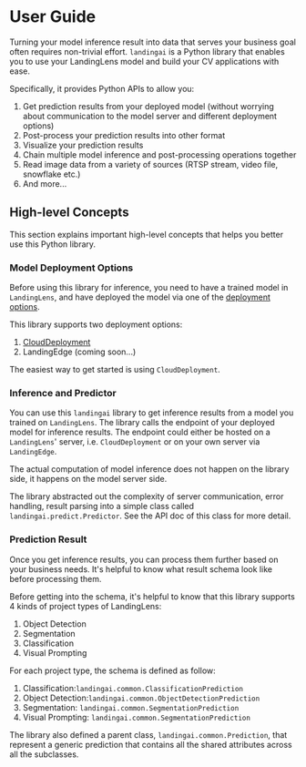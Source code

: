 # User Guide

Turning your model inference result into data that serves your business goal often requires non-trivial effort. `landingai` is a Python library that enables you to use your LandingLens model and build your CV applications with ease.

Specifically, it provides Python APIs to allow you:
1. Get prediction results from your deployed model (without worrying about communication to the model server and different deployment options)
2. Post-process your prediction results into other format
3. Visualize your prediction results
4. Chain multiple model inference and post-processing operations together
5. Read image data from a variety of sources (RTSP stream, video file, snowflake etc.)
6. And more...

## High-level Concepts

This section explains important high-level concepts that helps you better use this Python library.

### Model Deployment Options

Before using this library for inference, you need to have a trained model in `LandingLens`, and have deployed the model via one of the [deployment options](https://support.landing.ai/docs/deployment-options).

This library supports two deployment options:
1. [CloudDeployment](https://support.landing.ai/landinglens/docs/cloud-deployment)
2. LandingEdge (coming soon...)

The easiest way to get started is using `CloudDeployment`.

### Inference and Predictor

You can use this `landingai` library to get inference results from a model you trained on `LandingLens`.
The library calls the endpoint of your deployed model for inference results. The endpoint could either be hosted on a `LandingLens`' server, i.e. `CloudDeployment` or on your own server via `LandingEdge`.

The actual computation of model inference does not happen on the library side, it happens on the model server side.

The library abstracted out the complexity of server communication, error handling, result parsing into a simple class called `landingai.predict.Predictor`. See the API doc of this class for more detail.

### Prediction Result

Once you get inference results, you can process them further based on your business needs.
It's helpful to know what result schema look like before processing them.

Before getting into the schema, it's helpful to know that this library supports 4 kinds of project types of LandingLens:
1. Object Detection
2. Segmentation
3. Classification
4. Visual Prompting

For each project type, the schema is defined as follow:
1. Classification:`landingai.common.ClassificationPrediction`
2. Object Detection:`landingai.common.ObjectDetectionPrediction`
3. Segmentation: `landingai.common.SegmentationPrediction`
4. Visual Prompting: `landingai.common.SegmentationPrediction`

The library also defined a parent class, `landingai.common.Prediction`, that represent a generic prediction that contains all the shared attributes across all the subclasses.
